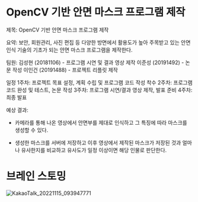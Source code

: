 # OpenCV 기반 안면 마스크 프로그램 제작

제목: OpenCV 기반 안면 마스크 프로그램 제작

요약: 보안, 회원관리, 사진 편집 등 다양한 방면에서 활용도가 높아 주목받고 있는 안면인식 기술의 기초가 되는 안면 마스크 프로그램을 제작한다.

팀원:
김성현 (20181106) - 프로그램 시연 및 결과 영상 제작
이준성 (20191492) - 논문 작성
이인건 (20191488) - 프로젝트 리플릿 제작

일정
1주차: 프로젝트 목표 설정, 계획 수립 및 프로그램 코드 작성 착수
2주차: 프로그램 코드 완성 및 테스트, 논문 작성
3주차: 프로그램 시연/결과 영상 제작, 발표 준비
4주차: 최종 발표

예상 결과: 
- 카메라를 통해 나온 영상에서 안면부를 제대로 인식하고 그 특징에 따라 마스크를 생성할 수 있다.

- 생성한 마스크를 서버에 저장하고 이후 영상에서 제작된 마스크가 저장된 것과 얼마나 유사한지를 비교하고 유사도가 일정 이상이면 해당 인물로 판단한다.

# 브레인 스토밍

![KakaoTalk_20221115_093947771](https://user-images.githubusercontent.com/101386134/201898735-5eda55ed-423f-4883-b26d-e0bbc26cc3ef.jpg)
